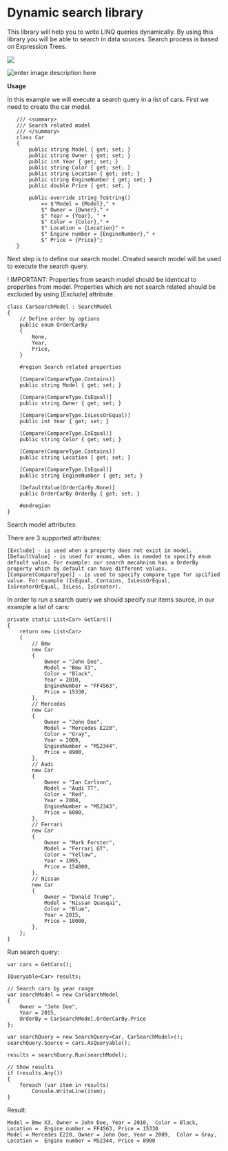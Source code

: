 
# Dynamic search library
This library will help you to write LINQ queries dynamically. By using this library you will be able to search in data sources. Search process is based on Expression Trees.

<a href="https://www.nuget.org/packages/Utmdev.DynamicSearch/" target="_blank"><img src="https://img.shields.io/nuget/v/Utmdev.DynamicSearch?style=for-the-badge"/></a>

![enter image description here](https://lh3.googleusercontent.com/proxy/7ThBzOMXxRgFZ-mPgrvjpq5RqIyStnPZYWk9kewx4DIPnsvSBPyOR8iX-uwoQuCDlVd2Bbvd0kZEL143Q2ISS5H8kA928-ljGCFYcXM9oh6TVhf5KEIAgVD6qqP-v3r8N44)

**Usage**

In this example we will execute a search query in a list of cars. First we need to create the car model.

	   /// <summary>
	   /// Search related model
	   /// </summary>
	   class Car
	   {
	       public string Model { get; set; }
	       public string Owner { get; set; }
	       public int Year { get; set; }
	       public string Color { get; set; }
	       public string Location { get; set; }
	       public string EngineNumber { get; set; }
	       public double Price { get; set; }

	       public override string ToString()
	           => $"Model = {Model}," +
	           $" Owner = {Owner}," +
	           $" Year = {Year}, " +
	           $" Color = {Color}," +
	           $" Location = {Location}" +
	           $" Engine number = {EngineNumber}," +
	           $" Price = {Price}";
	   }

Next step is to define our search model. Created search model will be used to execute the search query. 

! IMPORTANT:
Properties from search model should be identical to properties from model. Properties which are not search related should be excluded by using [Exclude] attribute. 

    class CarSearchModel : SearchModel
    {
        // Define order by options
        public enum OrderCarBy
        {
            None,
            Year,
            Price,
        }

        #region Search related properties

        [Compare(CompareType.Contains)]
        public string Model { get; set; }

        [Compare(CompareType.IsEqual)]
        public string Owner { get; set; }

        [Compare(CompareType.IsLessOrEqual)]
        public int Year { get; set; }

        [Compare(CompareType.IsEqual)]
        public string Color { get; set; }

        [Compare(CompareType.Contains)]
        public string Location { get; set; }

        [Compare(CompareType.IsEqual)]
        public string EngineNumber { get; set; }

        [DefaultValue(OrderCarBy.None)]
        public OrderCarBy OrderBy { get; set; }

        #endregion
    }

Search model attributes:

There are 3 supported attributes:

    [Exclude] - is used when a property does not exist in model.
    [DefaultValue] - is used for enums, when is needed to specify enum default value. For example: our search mecahnism has a OrderBy property which by default can have different values.
    [Compare(CompareType)] - is used to specify compare type for spcified value. For example (IsEqual, Contains, IsLessOrEqual, IsGreaterOrEqual, IsLess, IsGreater).

In order to run a search query we should specify our items source, in our example a list of cars:

    private static List<Car> GetCars()
    {
        return new List<Car>
        {
            // Bmw
            new Car
            {
                Owner = "John Doe",
                Model = "Bmw X3",
                Color = "Black",
                Year = 2010,
                EngineNumber = "FF4563",
                Price = 15330,
            },
            // Mercedes
            new Car
            {
                Owner = "John Doe",
                Model = "Mercedes E220",
                Color = "Gray",
                Year = 2009,
                EngineNumber = "MS2344",
                Price = 8900,
            },
            // Audi
            new Car
            {
                Owner = "Ian Carlson",
                Model = "Audi TT",
                Color = "Red",
                Year = 2004,
                EngineNumber = "MS2343",
                Price = 6000,
            },
            // Ferrari
            new Car
            {
                Owner = "Mark Forster",
                Model = "Ferrari GT",
                Color = "Yellow",
                Year = 1995,
                Price = 154000,
            },
            // Nissan
            new Car
            {
                Owner = "Donald Trump",
                Model = "Nissan Quasqai",
                Color = "Blue",
                Year = 2015,
                Price = 18000,
            },
        };
    }

Run search query:

    var cars = GetCars();

    IQueryable<Car> results;

    // Search cars by year range
    var searchModel = new CarSearchModel
    {
        Owner = "John Doe",
        Year = 2015,
        OrderBy = CarSearchModel.OrderCarBy.Price
    };

    var searchQuery = new SearchQuery<Car, CarSearchModel>();
    searchQuery.Source = cars.AsQueryable();

    results = searchQuery.Run(searchModel);

    // Show results
    if (results.Any())
    {
        foreach (var item in results)
            Console.WriteLine(item);
    }

Result:

	Model = Bmw X3, Owner = John Doe, Year = 2010,  Color = Black, Location =  Engine number = FF4563, Price = 15330
	Model = Mercedes E220, Owner = John Doe, Year = 2009,  Color = Gray, Location =  Engine number = MS2344, Price = 8900
